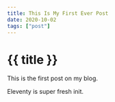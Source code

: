 ```yaml
---
title: This Is My First Ever Post
date: 2020-10-02
tags: ["post"]
---
```


# {{ title }}

This is the first post on my blog.

Eleventy is super fresh init.
